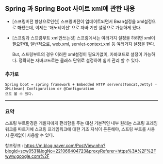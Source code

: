 ## Spring 과 Spring Boot 사이트 xml에 관한 내용

* [스프링버전 향상으로인한] 스프링버전이 업데이트되면서 Bean설정을 xml설정으로 해줬는데,
   이제는 '애노테이션' 으로 자바 기반 설정으로 가능하게 됬다.
   
* [스프링과 스프링부트 xml안쓰는것] 스프링에서는 여러가지 설정을 하려면 xml이 필요한데,
   일반적으로, web.xml, servlet-context.xml 등 여러가지 설정을 한다.
   
   But, 스프링부트의 경우 이러한 xml설정이 필요가없이, 자바코드로 설정이 가능하다. 정확히는 자바코드로는
   클래스 단위로 설정하여 쉽게 관리 할 수 있다.

### 추가로
    Spring boot = spring framework + Embedded HTTP servers(Tomcat,Jetty) - XML(bean) Configuration or @Configuration
    으로 볼 수 있다.
    
- - -
 ### 요약
 스프링 부트환경은 개발자에게 편리함을 주는 대신 기본적인 내부 원리는 스프링 프레임워크를 따르기에
 스프링 프레임워크에 대한 기초 지식이 튼튼해야, 스프링 부트를 사용시 문제없이 사용할 수 있다.
 
 참조링크 : https://m.blog.naver.com/PostView.nhn?blogId=scw0531&logNo=221066404723&proxyReferer=https%3A%2F%2Fwww.google.com%2F
 
 
 